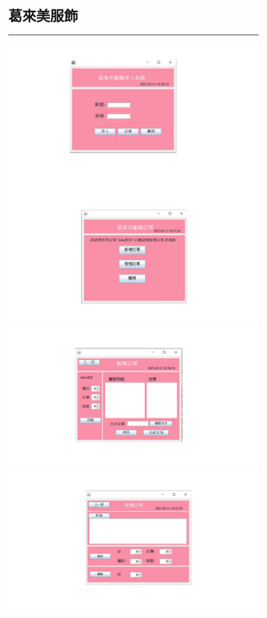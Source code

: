 # 葛來美服飾


<hr>

![服飾圖](pic/clo01.jpg)</a>
![服飾圖](pic/clo02.jpg)</a>
![服飾圖](pic/clo03.jpg)</a>
![服飾圖](pic/clo04.jpg)</a>
